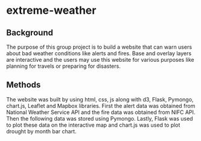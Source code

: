 # extreme-weather

## Background
The purpose of this group project is to build a website that can warn users about bad weather conditions like alerts and fires. Base and overlay layers are interactive and the users may use this website for various purposes like planning for travels or preparing for disasters.

## Methods
The website was built by using html, css, js along with d3, Flask, Pymongo, chart.js, Leaflet and Mapbox libraries. First the alert data was obtained from National Weather Service API and the fire data was obtained from NIFC API. Then the following data was stored using Pymongo. Lastly, Flask was used to plot these data on the interactive map and chart.js was used to plot drought by month bar chart.
